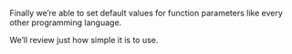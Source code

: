 Finally we’re able to set default values for function parameters like every other programming language. 

We’ll review just how simple it is to use.